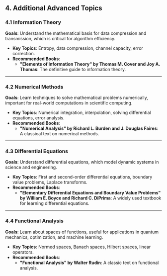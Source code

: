 ## 4. **Additional Advanced Topics**

### 4.1 **Information Theory**

**Goals**: Understand the mathematical basis for data compression and transmission, which is critical for algorithm efficiency.

- **Key Topics**: Entropy, data compression, channel capacity, error correction.
- **Recommended Books**:
  - **"Elements of Information Theory" by Thomas M. Cover and Joy A. Thomas**: The definitive guide to information theory.

---

### 4.2 **Numerical Methods**

**Goals**: Learn techniques to solve mathematical problems numerically, important for real-world computations in scientific computing.

- **Key Topics**: Numerical integration, interpolation, solving differential equations, error analysis.
- **Recommended Books**:
  - **"Numerical Analysis" by Richard L. Burden and J. Douglas Faires**: A classical text on numerical methods.

---

### 4.3 **Differential Equations**

**Goals**: Understand differential equations, which model dynamic systems in science and engineering.

- **Key Topics**: First and second-order differential equations, boundary value problems, Laplace transforms.
- **Recommended Books**:
  - **"Elementary Differential Equations and Boundary Value Problems" by William E. Boyce and Richard C. DiPrima**: A widely used textbook for learning differential equations.

---

### 4.4 **Functional Analysis**

**Goals**: Learn about spaces of functions, useful for applications in quantum mechanics, optimization, and machine learning.

- **Key Topics**: Normed spaces, Banach spaces, Hilbert spaces, linear operators.
- **Recommended Books**:
  - **"Functional Analysis" by Walter Rudin**: A classic text on functional analysis.
